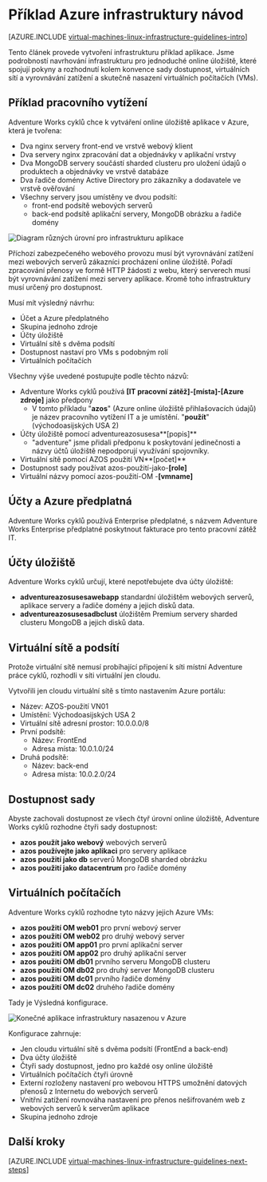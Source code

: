 <properties
    pageTitle="Příklad infrastruktury návodu | Microsoft Azure"
    description="Informace o klíčových návrh a implementace pokyny pro nasazení infrastrukturu příklad v Azure."
    documentationCenter=""
    services="virtual-machines-linux"
    authors="iainfoulds"
    manager="timlt"
    editor=""
    tags="azure-resource-manager"/>

<tags
    ms.service="virtual-machines-linux"
    ms.workload="infrastructure-services"
    ms.tgt_pltfrm="vm-linux"
    ms.devlang="na"
    ms.topic="article"
    ms.date="09/08/2016"
    ms.author="iainfou"/>

# <a name="example-azure-infrastructure-walkthrough"></a>Příklad Azure infrastruktury návod

[AZURE.INCLUDE [virtual-machines-linux-infrastructure-guidelines-intro](../../includes/virtual-machines-linux-infrastructure-guidelines-intro.md)] 

Tento článek provede vytvoření infrastrukturu příklad aplikace. Jsme podrobností navrhování infrastrukturu pro jednoduché online úložiště, které spojují pokyny a rozhodnutí kolem konvence sady dostupnost, virtuálních sítí a vyrovnávání zatížení a skutečně nasazení virtuálních počítačích (VMs).


## <a name="example-workload"></a>Příklad pracovního vytížení

Adventure Works cyklů chce k vytváření online úložiště aplikace v Azure, která je tvořena:

- Dva nginx servery front-end ve vrstvě webový klient
- Dva servery nginx zpracování dat a objednávky v aplikační vrstvy
- Dva MongoDB servery součástí sharded clusteru pro uložení údajů o produktech a objednávky ve vrstvě databáze
- Dva řadiče domény Active Directory pro zákazníky a dodavatele ve vrstvě ověřování
- Všechny servery jsou umístěny ve dvou podsítí:
    - front-end podsítě webových serverů 
    - back-end podsítě aplikační servery, MongoDB obrázku a řadiče domény

![Diagram různých úrovní pro infrastrukturu aplikace](./media/virtual-machines-common-infrastructure-service-guidelines/example-tiers.png)

Příchozí zabezpečeného webového provozu musí být vyrovnávání zatížení mezi webových serverů zákazníci procházení online úložiště. Pořadí zpracování přenosy ve formě HTTP žádosti z webu, který serverech musí být vyrovnávání zatížení mezi servery aplikace. Kromě toho infrastruktury musí určený pro dostupnost.

Musí mít výsledný návrhu:

- Účet a Azure předplatného
- Skupina jednoho zdroje
- Účty úložiště
- Virtuální sítě s dvěma podsítí
- Dostupnost nastaví pro VMs s podobným rolí
- Virtuálních počítačích

Všechny výše uvedené postupujte podle těchto názvů:

- Adventure Works cyklů používá **[IT pracovní zátěž]-[místa]-[Azure zdroje]** jako předpony
    - V tomto příkladu "**azos**" (Azure online úložiště přihlašovacích údajů) je název pracovního vytížení IT a je umístění. "**použít**" (východoasijských USA 2)
- Účty úložiště pomocí adventureazosusesa**[popis]**
    - "adventure" jsme přidali předponu k poskytování jedinečnosti a názvy účtů úložiště nepodporují využívání spojovníky.
- Virtuální sítě pomocí AZOS použití VN**[počet]**
- Dostupnost sady používat azos-použití-jako-**[role]**
- Virtuální názvy pomocí azos-použití-OM -**[vmname]**


## <a name="azure-subscriptions-and-accounts"></a>Účty a Azure předplatná

Adventure Works cyklů používá Enterprise předplatné, s názvem Adventure Works Enterprise předplatné poskytnout fakturace pro tento pracovní zátěž IT.


## <a name="storage-accounts"></a>Účty úložiště

Adventure Works cyklů určují, které nepotřebujete dva účty úložiště:

- **adventureazosusesawebapp** standardní úložištěm webových serverů, aplikace servery a řadiče domény a jejich disků data.
- **adventureazosusesadbclust** úložištěm Premium servery sharded clusteru MongoDB a jejich disků data.


## <a name="virtual-network-and-subnets"></a>Virtuální sítě a podsítí

Protože virtuální sítě nemusí probíhající připojení k síti místní Adventure práce cyklů, rozhodli v síti virtuální jen cloudu.

Vytvořili jen cloudu virtuální sítě s tímto nastavením Azure portálu:

- Název: AZOS-použití VN01
- Umístění: Východoasijských USA 2
- Virtuální sítě adresní prostor: 10.0.0.0/8
- První podsítě:
    - Název: FrontEnd
    - Adresa místa: 10.0.1.0/24
- Druhá podsítě:
    - Název: back-end
    - Adresa místa: 10.0.2.0/24


## <a name="availability-sets"></a>Dostupnost sady

Abyste zachovali dostupnost ze všech čtyř úrovní online úložiště, Adventure Works cyklů rozhodne čtyři sady dostupnost:

- **azos použít jako webový** webových serverů
- **azos používejte jako aplikaci** pro servery aplikace
- **azos použití jako db** serverů MongoDB sharded obrázku
- **azos použití jako datacentrum** pro řadiče domény


## <a name="virtual-machines"></a>Virtuálních počítačích

Adventure Works cyklů rozhodne tyto názvy jejich Azure VMs:

- **azos použití OM web01** pro první webový server
- **azos použití OM web02** pro druhý webový server
- **azos použití OM app01** pro první aplikační server
- **azos použití OM app02** pro druhý aplikační server
- **azos použití OM db01** prvního serveru MongoDB clusteru
- **azos použití OM db02** pro druhý server MongoDB clusteru
- **azos použití OM dc01** prvního řadiče domény
- **azos použití OM dc02** druhého řadiče domény

Tady je Výsledná konfigurace.

![Konečné aplikace infrastruktury nasazenou v Azure](./media/virtual-machines-common-infrastructure-service-guidelines/example-config.png)

Konfigurace zahrnuje:

- Jen cloudu virtuální sítě s dvěma podsítí (FrontEnd a back-end)
- Dva účty úložiště
- Čtyři sady dostupnost, jedno pro každé osy online úložiště
- Virtuálních počítačích čtyři úrovně
- Externí rozloženy nastavení pro webovou HTTPS umožnění datových přenosů z Internetu do webových serverů
- Vnitřní zatížení rovnováha nastavení pro přenos nešifrovaném web z webových serverů k serverům aplikace
- Skupina jednoho zdroje


## <a name="next-steps"></a>Další kroky

[AZURE.INCLUDE [virtual-machines-linux-infrastructure-guidelines-next-steps](../../includes/virtual-machines-linux-infrastructure-guidelines-next-steps.md)] 